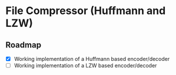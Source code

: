 # File Compressor (Huffmann and LZW)

## Roadmap

- [x] Working implementation of a Huffmann based encoder/decoder
- [ ] Working implementation of a LZW based encoder/decoder